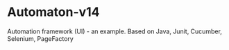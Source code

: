 # Automaton-v14
Automation framework (UI) - an example. Based on Java, Junit, Cucumber, Selenium, PageFactory
